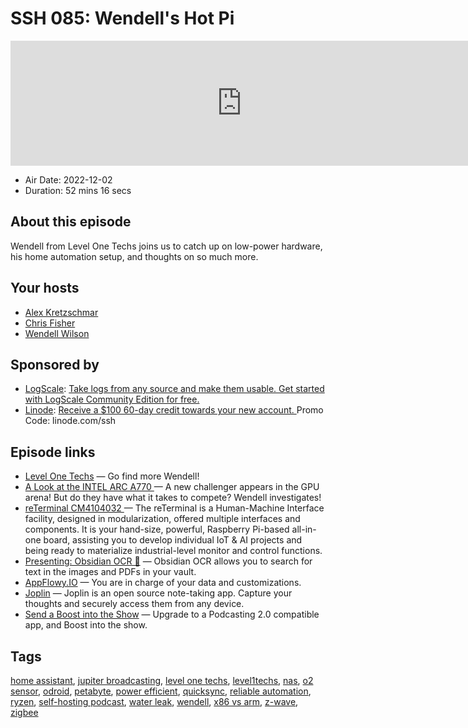 # SSH 085: Wendell's Hot Pi

<iframe src="https://player.fireside.fm/v2/dUlrHQih+Haz1OasG?theme=dark" width="740" height="200" frameborder="0" scrolling="no"></iframe>

* Air Date: 2022-12-02
* Duration: 52 mins 16 secs

## About this episode

Wendell from Level One Techs joins us to catch up on low-power hardware, his home automation setup, and thoughts on so much more.

## Your hosts
* [Alex Kretzschmar](https://selfhosted.show/hosts/alexktz)
* [Chris Fisher](https://selfhosted.show/hosts/chrislas)
* [Wendell Wilson](https://selfhosted.show/guests/wendell)

## Sponsored by

  * [LogScale](https://crowdstrike.com/lce): [Take logs from any source and make them usable. Get started with LogScale Community Edition for free.](https://crowdstrike.com/lce)
  * [Linode](https://linode.com/ssh): [Receive a $100 60-day credit towards your new account. ](https://linode.com/ssh) Promo Code: linode.com/ssh



## Episode links

  * [Level One Techs](https://level1techs.com/ "Level One Techs") — Go find more Wendell!
  * [A Look at the INTEL ARC A770 ](https://level1techs.com/video/look-intel-arc-a770 "A Look at the INTEL ARC A770 ") — A new challenger appears in the GPU arena! But do they have what it takes to compete? Wendell investigates!
  * [reTerminal CM4104032 ](https://www.seeedstudio.com/ReTerminal-with-CM4-p-4904.html "reTerminal CM4104032 ") — The reTerminal is a Human-Machine Interface facility, designed in modularization, offered multiple interfaces and components. It is your hand-size, powerful, Raspberry Pi-based all-in-one board, assisting you to develop individual IoT & AI projects and being ready to materialize industrial-level monitor and control functions.
  * [Presenting: Obsidian OCR 🎉](https://www.reddit.com/r/ObsidianMD/comments/vvqfqj/presenting_obsidian_ocr/ "Presenting: Obsidian OCR 🎉") — Obsidian OCR allows you to search for text in the images and PDFs in your vault.
  * [AppFlowy.IO](https://appflowy.io/ "AppFlowy.IO") — You are in charge of your data and customizations.
  * [Joplin](https://joplinapp.org/ "Joplin") — Joplin is an open source note-taking app. Capture your thoughts and securely access them from any device. 
  * [Send a Boost into the Show](https://podcastindex.org/apps?appTypes=app&elements=Value "Send a Boost into the Show") — Upgrade to a Podcasting 2.0 compatible app, and Boost into the show.



## Tags

[home assistant](https://selfhosted.show/tags/home%20assistant), [jupiter broadcasting](https://selfhosted.show/tags/jupiter%20broadcasting), [level one techs](https://selfhosted.show/tags/level%20one%20techs), [level1techs](https://selfhosted.show/tags/level1techs), [nas](https://selfhosted.show/tags/nas), [o2 sensor](https://selfhosted.show/tags/o2%20sensor), [odroid](https://selfhosted.show/tags/odroid), [petabyte](https://selfhosted.show/tags/petabyte), [power efficient](https://selfhosted.show/tags/power%20efficient), [quicksync](https://selfhosted.show/tags/quicksync), [reliable automation](https://selfhosted.show/tags/reliable%20automation), [ryzen](https://selfhosted.show/tags/ryzen), [self-hosting podcast](https://selfhosted.show/tags/self-hosting%20podcast), [water leak](https://selfhosted.show/tags/water%20leak), [wendell](https://selfhosted.show/tags/wendell), [x86 vs arm](https://selfhosted.show/tags/x86%20vs%20arm), [z-wave](https://selfhosted.show/tags/z-wave), [zigbee](https://selfhosted.show/tags/zigbee)